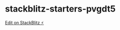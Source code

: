 # stackblitz-starters-pvgdt5

[Edit on StackBlitz ⚡️](https://stackblitz.com/edit/stackblitz-starters-ukljmq)